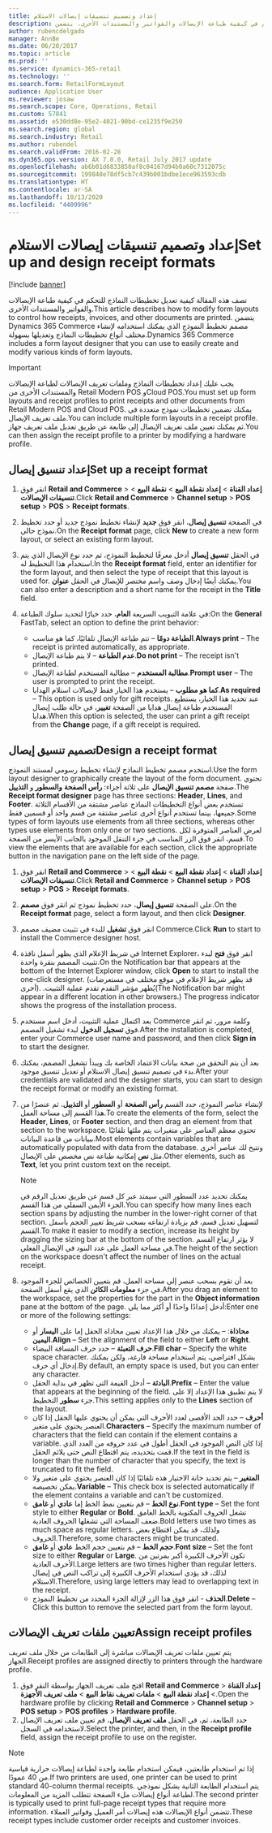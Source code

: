 ```yaml
---
title: إعداد وتصميم تنسيقات إيصالات الاستلام
description: تصف هذه المقالة كيفية تعديل تخطيطات النماذج للتحكم في كيفية طباعة الإيصالات والفواتير والمستندات الأخرى. يتضمن Dynamics 365 Commerce مصمم تخطيط النموذج الذي يمكنك استخدامه لإنشاء مختلف أنواع تخطيطات النماذج وتعديلها بسهولة.
author: rubencdelgado
manager: AnnBe
ms.date: 06/20/2017
ms.topic: article
ms.prod: ''
ms.service: dynamics-365-retail
ms.technology: ''
ms.search.form: RetailFormLayout
audience: Application User
ms.reviewer: josaw
ms.search.scope: Core, Operations, Retail
ms.custom: 57841
ms.assetid: e530dd8e-95e2-4021-90bd-ce1235f9e250
ms.search.region: global
ms.search.industry: Retail
ms.author: rubendel
ms.search.validFrom: 2016-02-28
ms.dyn365.ops.version: AX 7.0.0, Retail July 2017 update
ms.openlocfilehash: ab6b01d6833850af8c04167d94b0a60c7312075c
ms.sourcegitcommit: 199848e78df5cb7c439b001bdbe1ece963593cdb
ms.translationtype: HT
ms.contentlocale: ar-SA
ms.lasthandoff: 10/13/2020
ms.locfileid: "4409996"
---
```

# <a name="set-up-and-design-receipt-formats"></a><span data-ttu-id="2ef5e-104">إعداد وتصميم تنسيقات إيصالات الاستلام</span><span class="sxs-lookup"><span data-stu-id="2ef5e-104">Set up and design receipt formats</span></span>

[!include [banner](includes/banner.md)]

<span data-ttu-id="2ef5e-105">تصف هذه المقالة كيفية تعديل تخطيطات النماذج للتحكم في كيفية طباعة الإيصالات والفواتير والمستندات الأخرى.</span><span class="sxs-lookup"><span data-stu-id="2ef5e-105">This article describes how to modify form layouts to control how receipts, invoices, and other documents are printed.</span></span> <span data-ttu-id="2ef5e-106">يتضمن Dynamics 365 Commerce مصمم تخطيط النموذج الذي يمكنك استخدامه لإنشاء مختلف أنواع تخطيطات النماذج وتعديلها بسهولة.</span><span class="sxs-lookup"><span data-stu-id="2ef5e-106">Dynamics 365  Commerce includes a form layout designer that you can use to easily create and modify various kinds of form layouts.</span></span>

> [!IMPORTANT]
> <span data-ttu-id="2ef5e-107">يجب عليك إعداد تخطيطات النماذج وملفات تعريف الإيصالات لطباعة الإيصالات والمستندات الأخرى من Retail Modern POS وCloud POS.</span><span class="sxs-lookup"><span data-stu-id="2ef5e-107">You must set up form layouts and receipt profiles to print receipts and other documents from Retail Modern POS and Cloud POS.</span></span> <span data-ttu-id="2ef5e-108">يمكنك تضمين تخطيطات نموذج متعددة في ملف تعريف الإيصال.‬</span><span class="sxs-lookup"><span data-stu-id="2ef5e-108">You can include multiple form layouts in a receipt profile.</span></span> <span data-ttu-id="2ef5e-109">ثم يمكنك تعيين ملف تعريف الإيصال إلى طابعة عن طريق تعديل ملف تعريف جهاز.</span><span class="sxs-lookup"><span data-stu-id="2ef5e-109">You can then assign the receipt profile to a printer by modifying a hardware profile.</span></span>

## <a name="set-up-a-receipt-format"></a><span data-ttu-id="2ef5e-110">إعداد تنسيق إيصال</span><span class="sxs-lookup"><span data-stu-id="2ef5e-110">Set up a receipt format</span></span>

1. <span data-ttu-id="2ef5e-111">انقر فوق **Retail and Commerce** &gt; **إعداد القناة** &gt; **إعداد نقطة البيع** &gt; **نقطة البيع** &gt; **تنسيقات الإيصالات**.</span><span class="sxs-lookup"><span data-stu-id="2ef5e-111">Click **Retail and Commerce** &gt; **Channel setup** &gt; **POS setup** &gt; **POS** &gt; **Receipt formats**.</span></span>
2. <span data-ttu-id="2ef5e-112">في الصفحة **تنسيق إيصال**، انقر فوق **جديد** لإنشاء تخطيط نموذج جديد أو حدد تخطيط نموذج حالي.</span><span class="sxs-lookup"><span data-stu-id="2ef5e-112">On the **Receipt format** page, click **New** to create a new form layout, or select an existing form layout.</span></span>
3. <span data-ttu-id="2ef5e-113">في الحقل **تنسيق إيصال** أدخل معرفًا لتخطيط النموذج، ثم حدد نوع الإيصال الذي يتم استخدام هذا التخطيط له.</span><span class="sxs-lookup"><span data-stu-id="2ef5e-113">In the **Receipt format** field, enter an identifier for the form layout, and then select the type of receipt that this layout is used for.</span></span> <span data-ttu-id="2ef5e-114">يمكنك أيضًا إدخال وصف واسم مختصر للإيصال في الحقل **عنوان**.</span><span class="sxs-lookup"><span data-stu-id="2ef5e-114">You can also enter a description and a short name for the receipt in the **Title** field.</span></span>
4. <span data-ttu-id="2ef5e-115">في علامة التبويب السريعة **العام**، حدد خيارًا لتحديد سلوك الطباعة:</span><span class="sxs-lookup"><span data-stu-id="2ef5e-115">On the **General** FastTab, select an option to define the print behavior:</span></span>

    - <span data-ttu-id="2ef5e-116">**الطباعة دومًا** – تتم طباعة الإيصال تلقائيًا، كما هو مناسب.</span><span class="sxs-lookup"><span data-stu-id="2ef5e-116">**Always print** – The receipt is printed automatically, as appropriate.</span></span>
    - <span data-ttu-id="2ef5e-117">**عدم الطباعة** – لا يتم طباعة الإيصال.</span><span class="sxs-lookup"><span data-stu-id="2ef5e-117">**Do not print** – The receipt isn't printed.</span></span>
    - <span data-ttu-id="2ef5e-118">**مطالبة المستخدم** – مطالبة المستخدم لطباعة الإيصال.</span><span class="sxs-lookup"><span data-stu-id="2ef5e-118">**Prompt user** – The user is prompted to print the receipt.</span></span>
    - <span data-ttu-id="2ef5e-119">**كما هو مطلوب** – يستخدم هذا الخيار فقط لإيصالات استلام الهدايا.</span><span class="sxs-lookup"><span data-stu-id="2ef5e-119">**As required** – This option is used only for gift receipts.</span></span> <span data-ttu-id="2ef5e-120">عند تحديد هذا الخيار، يستطيع المستخدم طباعة إيصال هدايا من الصفحة **تغيير**، في حالة طلب إيصال هدايا.</span><span class="sxs-lookup"><span data-stu-id="2ef5e-120">When this option is selected, the user can print a gift receipt from the **Change** page, if a gift receipt is required.</span></span>

## <a name="design-a-receipt-format"></a><span data-ttu-id="2ef5e-121">تصميم تنسيق إيصال</span><span class="sxs-lookup"><span data-stu-id="2ef5e-121">Design a receipt format</span></span>

<span data-ttu-id="2ef5e-122">استخدم مصمم تخطيط النماذج لإنشاء تخطيط رسومي لمستند النموذج.</span><span class="sxs-lookup"><span data-stu-id="2ef5e-122">Use the form layout designer to graphically create the layout of the form document.</span></span> <span data-ttu-id="2ef5e-123">تحتوي صفحة **مصمم تنسيق الإيصال** على ثلاثة أجزاء: **رأس الصفحة** **والسطور** و **التذييل**.</span><span class="sxs-lookup"><span data-stu-id="2ef5e-123">The **Receipt format designer** page has three sections: **Header**, **Lines**, and **Footer**.</span></span> <span data-ttu-id="2ef5e-124">تستخدم بعض أنواع التخطيطات النماذج عناصر مشتقة من الأقسام الثلاثة جميعها، بينما تستخدم أنواع أخرى عناصر مشتقة من قسم واحد أو قسمين فقط.</span><span class="sxs-lookup"><span data-stu-id="2ef5e-124">Some types of form layouts use elements from all three sections, whereas other types use elements from only one or two sections.</span></span> <span data-ttu-id="2ef5e-125">لعرض العناصر المتوفرة لكل قسم، انقر فوق الزر المناسب في جزء التنقل الموجود بالجانب الأيسر من الصفحة.</span><span class="sxs-lookup"><span data-stu-id="2ef5e-125">To view the elements that are available for each section, click the appropriate button in the navigation pane on the left side of the page.</span></span>

1. <span data-ttu-id="2ef5e-126">انقر فوق **Retail and Commerce** &gt; **إعداد القناة** &gt; **إعداد نقطة البيع** &gt; **نقطة البيع** &gt; **تنسيقات الإيصالات**.</span><span class="sxs-lookup"><span data-stu-id="2ef5e-126">Click **Retail and Commerce** &gt; **Channel setup** &gt; **POS setup** &gt; **POS** &gt; **Receipt formats**.</span></span>
2. <span data-ttu-id="2ef5e-127">على الصفحة **تنسيق إيصال**، حدد تخطيط نموذج ثم انقر فوق **مصمم**.</span><span class="sxs-lookup"><span data-stu-id="2ef5e-127">On the **Receipt format** page, select a form layout, and then click **Designer**.</span></span>
3. <span data-ttu-id="2ef5e-128">انقر فوق **تشغيل** للبدء في تثبيت مضيف مصمم Commerce.</span><span class="sxs-lookup"><span data-stu-id="2ef5e-128">Click **Run** to start to install the Commerce designer host.</span></span>
4. <span data-ttu-id="2ef5e-129">في شريط الإعلام الذي يظهر أسفل نافذة Internet Explorer، انقر فوق **فتح** لبدء تثبيت المصمم بنقرة واحدة.</span><span class="sxs-lookup"><span data-stu-id="2ef5e-129">On the Notification bar that appears at the bottom of the Internet Explorer window, click **Open** to start to install the one-click designer.</span></span> <span data-ttu-id="2ef5e-130">(قد يظهر شريط الإعلام في موقع مختلف في مستعرضات أخرى).‬ ‏‫يُظهر مؤشر التقدم تقدم عملية التثبيت.‬</span><span class="sxs-lookup"><span data-stu-id="2ef5e-130">(The Notification bar might appear in a different location in other browsers.) The progress indicator shows the progress of the installation process.</span></span>
5. <span data-ttu-id="2ef5e-131">بعد اكتمال عملية التثبيت، أدخل اسم مستخدم Commerce وكلمة مرور، ثم انقر فوق **تسجيل الدخول** لبدء تشغيل المصمم.</span><span class="sxs-lookup"><span data-stu-id="2ef5e-131">After the installation is completed, enter your Commerce user name and password, and then click **Sign in** to start the designer.</span></span>
6. <span data-ttu-id="2ef5e-132">بعد أن يتم التحقق من صحة بيانات الاعتماد الخاصة بك ويبدأ تشغيل المصمم، يمكنك بدء في تصميم تنسيق إيصال الاستلام أو تعديل تنسيق موجود.</span><span class="sxs-lookup"><span data-stu-id="2ef5e-132">After your credentials are validated and the designer starts, you can start to design the receipt format or modify an existing format.</span></span>
7. <span data-ttu-id="2ef5e-133">لإنشاء عناصر النموذج، حدد القسم **رأس الصفحة** أو **السطور** أو **التذييل**، ثم  عنصرًا من هذا القسم إلى مساحة العمل.</span><span class="sxs-lookup"><span data-stu-id="2ef5e-133">To create the elements of the form, select the **Header**, **Lines**, or **Footer** section, and then drag an element from that section to the workspace.</span></span> <span data-ttu-id="2ef5e-134">تحتوي معظم العناصر على متغيرات يتم ملئها تلقائيًا ببيانات من قاعدة البيانات.</span><span class="sxs-lookup"><span data-stu-id="2ef5e-134">Most elements contain variables that are automatically populated with data from the database.</span></span> <span data-ttu-id="2ef5e-135">وتتيح لك عناصر أخرى مثل **نص** إمكانية طباعة نص مخصص على الإيصال.</span><span class="sxs-lookup"><span data-stu-id="2ef5e-135">Other elements, such as **Text**, let you print custom text on the receipt.</span></span>

    > [!NOTE]
    > <span data-ttu-id="2ef5e-136">يمكنك تحديد عدد السطور التي سيمتد عبر كل قسم عن طريق تعديل الرقم في الجزء الأيمن السفلي من هذا القسم.</span><span class="sxs-lookup"><span data-stu-id="2ef5e-136">You can specify how many lines each section spans by adjusting the number in the lower-right corner of that section.</span></span> <span data-ttu-id="2ef5e-137">لتسهيل تعديل قسم، قم بزيادة ارتفاعه بسحب شريط تغيير الحجم بأسفل القسم.</span><span class="sxs-lookup"><span data-stu-id="2ef5e-137">To make it easier to modify a section, increase its height by dragging the sizing bar at the bottom of the section.</span></span> <span data-ttu-id="2ef5e-138">لا يؤثر ارتفاع القسم في مساحة العمل على عدد البنود في الإيصال الفعلي.</span><span class="sxs-lookup"><span data-stu-id="2ef5e-138">The height of the section on the workspace doesn't affect the number of lines on the actual receipt.</span></span>

8. <span data-ttu-id="2ef5e-139">بعد أن تقوم بسحب عنصر إلى مساحة العمل، قم بتعيين الخصائص للجزء الموجود في جزء **معلومات الكائن** الذي يقع أسفل الصفحة.</span><span class="sxs-lookup"><span data-stu-id="2ef5e-139">After you drag an element to the workspace, set the properties for the part in the **Object information** pane at the bottom of the page.</span></span> <span data-ttu-id="2ef5e-140">أدخل إعدادًا واحدًا أو أكثر مما يلي:</span><span class="sxs-lookup"><span data-stu-id="2ef5e-140">Enter one or more of the following settings:</span></span>

    - <span data-ttu-id="2ef5e-141">**محاذاة**: – يمكنك من خلال هذا الإعداد تعيين محاذاة الحقل إما على **اليسار** أو **اليمين**.</span><span class="sxs-lookup"><span data-stu-id="2ef5e-141">**Align** – Set the alignment of the field to either **Left** or **Right**.</span></span>
    - <span data-ttu-id="2ef5e-142">**حرف التعبئة** – حدد حرف المسافة البيضاء.</span><span class="sxs-lookup"><span data-stu-id="2ef5e-142">**Fill char** – Specify the white space character.</span></span> <span data-ttu-id="2ef5e-143">بشكل افتراضي، يتم استخدام مساحة فارغة، ولكن يمكنك إدخال أي حرف.</span><span class="sxs-lookup"><span data-stu-id="2ef5e-143">By default, an empty space is used, but you can enter any character.</span></span>
    - <span data-ttu-id="2ef5e-144">**البادئة** – أدخل القيمة التي تظهر في بداية الحقل.</span><span class="sxs-lookup"><span data-stu-id="2ef5e-144">**Prefix** – Enter the value that appears at the beginning of the field.</span></span> <span data-ttu-id="2ef5e-145">لا يتم تطبيق هذا الإعداد إلا على جزء **سطور** التخطيط.</span><span class="sxs-lookup"><span data-stu-id="2ef5e-145">This setting applies only to the **Lines** section of the layout.</span></span>
    - <span data-ttu-id="2ef5e-146">**أحرف** – حدد الحد الأقصى لعدد الأحرف التي يمكن أن يحتوي عليها الحقل إذا كان العنصر يحتوي على متغير.</span><span class="sxs-lookup"><span data-stu-id="2ef5e-146">**Characters** – Specify the maximum number of characters that the field can contain if the element contains a variable.</span></span> <span data-ttu-id="2ef5e-147">إذا كان النص الموجود في الحقل أطول في عدد حروفه من العدد الذي قمت بتحديده، يتم اقتطاع النص حتى يلائم الحقل.</span><span class="sxs-lookup"><span data-stu-id="2ef5e-147">If the text in the field is longer than the number of character that you specify, the text is truncated to fit the field.</span></span>
    - <span data-ttu-id="2ef5e-148">**المتغير** – يتم تحديد خانة الاختيار هذه تلقائيًا إذا كان العنصر يحتوي على متغير ولا يمكن تخصيصه.</span><span class="sxs-lookup"><span data-stu-id="2ef5e-148">**Variable** – This check box is selected automatically if the element contains a variable and can't be customized.</span></span>
    - <span data-ttu-id="2ef5e-149">**نوع الخط** – قم بتعيين نمط الخط إما **عادي** أو **غامق**.</span><span class="sxs-lookup"><span data-stu-id="2ef5e-149">**Font type** – Set the font style to either **Regular** or **Bold**.</span></span> <span data-ttu-id="2ef5e-150">تشغل الحروف المكتوبة بالخط الغامق ضعف المساحة التي تشغلها الحروف العادية.</span><span class="sxs-lookup"><span data-stu-id="2ef5e-150">Bold letters use two times as much space as regular letters.</span></span> <span data-ttu-id="2ef5e-151">ولذلك، قد يمكن اقتطاع بعض الحروف.</span><span class="sxs-lookup"><span data-stu-id="2ef5e-151">Therefore, some characters might be truncated.</span></span>
    - <span data-ttu-id="2ef5e-152">**حجم الخط** – قم بتعيين حجم الخط **عادي** أو **غامق**.</span><span class="sxs-lookup"><span data-stu-id="2ef5e-152">**Font size** – Set the font size to either **Regular** or **Large**.</span></span> <span data-ttu-id="2ef5e-153">تكون الأحرف الكبيرة أكبر بمرتين من الأحرف العادية.</span><span class="sxs-lookup"><span data-stu-id="2ef5e-153">Large letters are two times higher than regular letters.</span></span> <span data-ttu-id="2ef5e-154">لذلك، قد يؤدي استخدام الأحرف الكبيرة إلى تراكب النص في إيصال الاستلام.</span><span class="sxs-lookup"><span data-stu-id="2ef5e-154">Therefore, using large letters may lead to overlapping text in the receipt.</span></span>
    - <span data-ttu-id="2ef5e-155">**الحذف** - انقر فوق هذا الزر لإزالة الجزء المحدد من تخطيط النموذج.</span><span class="sxs-lookup"><span data-stu-id="2ef5e-155">**Delete** – Click this button to remove the selected part from the form layout.</span></span>

## <a name="assign-receipt-profiles"></a><span data-ttu-id="2ef5e-156">تعيين ملفات تعريف الإيصالات</span><span class="sxs-lookup"><span data-stu-id="2ef5e-156">Assign receipt profiles</span></span>

<span data-ttu-id="2ef5e-157">يتم تعيين ملفات تعريف الإيصالات مباشرة إلى الطابعات من خلال ملف تعريف الجهاز.</span><span class="sxs-lookup"><span data-stu-id="2ef5e-157">Receipt profiles are assigned directly to printers through the hardware profile.</span></span>

1. <span data-ttu-id="2ef5e-158">افتح ملف تعريف الجهاز بواسطة النقر فوق **Retail and Commerce** &gt; **إعداد القناة** &gt; **إعداد نقطة البيع** &gt; **ملفات تعريف نقاط البيع** &gt; **ملف تعريف الأجهزة**.</span><span class="sxs-lookup"><span data-stu-id="2ef5e-158">Open the hardware profile by clicking **Retail and Commerce** &gt; **Channel setup** &gt; **POS setup** &gt; **POS profiles** &gt; **Hardware profile**.</span></span>
2. <span data-ttu-id="2ef5e-159">حدد الطابعة، ثم، في الحقل **ملف تعريف الإيصال**، قم تعيين ملف تعريف الإيصال لاستخدامه في السجل.</span><span class="sxs-lookup"><span data-stu-id="2ef5e-159">Select the printer, and then, in the **Receipt profile** field, assign the receipt profile to use on the register.</span></span>

> [!NOTE]
> <span data-ttu-id="2ef5e-160">إذا تم استخدام طابعتين، فيمكن استخدام طابعة واحدة لطباعة إيصالات حرارية قياسية من 40 عمودًا.</span><span class="sxs-lookup"><span data-stu-id="2ef5e-160">If two printers are used, one printer can be used to print standard 40-column thermal receipts.</span></span> <span data-ttu-id="2ef5e-161">يتم استخدام الطابعة الثانية بشكل نموذجي لطباعة أنواع إيصالات ملء الصفحة تتطلب المزيد من المعلومات.</span><span class="sxs-lookup"><span data-stu-id="2ef5e-161">The second printer is typically used to print full-page receipt types that require more information.</span></span> <span data-ttu-id="2ef5e-162">تتضمن أنواع الإيصالات هذه إيصالات أمر العميل وفواتير العملاء.</span><span class="sxs-lookup"><span data-stu-id="2ef5e-162">These receipt types include customer order receipts and customer invoices.</span></span>
